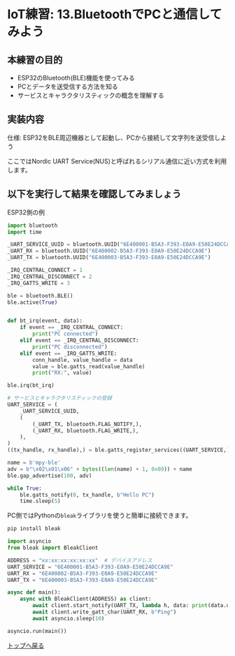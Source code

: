 # IoT練習: 13.BluetoothでPCと通信してみよう

## 本練習の目的

- ESP32のBluetooth(BLE)機能を使ってみる
- PCとデータを送受信する方法を知る
- サービスとキャラクタリスティックの概念を理解する

## 実装内容

仕様: ESP32をBLE周辺機器として起動し、PCから接続して文字列を送受信しよう

ここではNordic UART Service(NUS)と呼ばれるシリアル通信に近い方式を利用します。

## 以下を実行して結果を確認してみましょう

ESP32側の例

```python
import bluetooth
import time

_UART_SERVICE_UUID = bluetooth.UUID("6E400001-B5A3-F393-E0A9-E50E24DCCA9E")
_UART_RX = bluetooth.UUID("6E400002-B5A3-F393-E0A9-E50E24DCCA9E")
_UART_TX = bluetooth.UUID("6E400003-B5A3-F393-E0A9-E50E24DCCA9E")

_IRQ_CENTRAL_CONNECT = 1
_IRQ_CENTRAL_DISCONNECT = 2
_IRQ_GATTS_WRITE = 3

ble = bluetooth.BLE()
ble.active(True)


def bt_irq(event, data):
    if event == _IRQ_CENTRAL_CONNECT:
        print("PC connected")
    elif event == _IRQ_CENTRAL_DISCONNECT:
        print("PC disconnected")
    elif event == _IRQ_GATTS_WRITE:
        conn_handle, value_handle = data
        value = ble.gatts_read(value_handle)
        print("RX:", value)

ble.irq(bt_irq)

# サービスとキャラクタリスティックの登録
UART_SERVICE = (
    _UART_SERVICE_UUID,
    (
        (_UART_TX, bluetooth.FLAG_NOTIFY,),
        (_UART_RX, bluetooth.FLAG_WRITE,),
    ),
)
((tx_handle, rx_handle),) = ble.gatts_register_services((UART_SERVICE,))

name = b'mpy-ble'
adv = b"\x02\x01\x06" + bytes((len(name) + 1, 0x09)) + name
ble.gap_advertise(100, adv)

while True:
    ble.gatts_notify(0, tx_handle, b"Hello PC")
    time.sleep(5)
```

PC側ではPythonの`bleak`ライブラリを使うと簡単に接続できます。

```sh
pip install bleak
```

```python
import asyncio
from bleak import BleakClient

ADDRESS = "xx:xx:xx:xx:xx:xx"  # デバイスアドレス
UART_SERVICE = "6E400001-B5A3-F393-E0A9-E50E24DCCA9E"
UART_RX = "6E400002-B5A3-F393-E0A9-E50E24DCCA9E"
UART_TX = "6E400003-B5A3-F393-E0A9-E50E24DCCA9E"

async def main():
    async with BleakClient(ADDRESS) as client:
        await client.start_notify(UART_TX, lambda h, data: print(data.decode()))
        await client.write_gatt_char(UART_RX, b"Ping")
        await asyncio.sleep(10)

asyncio.run(main())
```

[トップへ戻る](../README.md)

